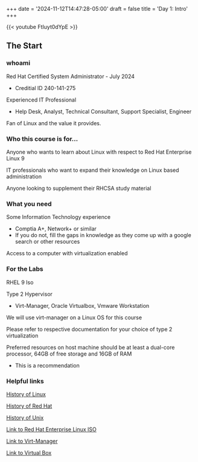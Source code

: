 +++
date = '2024-11-12T14:47:28-05:00'
draft = false
title = 'Day 1: Intro'
+++

{{< youtube FtIuyt0dYpE >}}

## The Start

### whoami

Red Hat Certified System Administrator - July 2024
- Creditial ID 240-141-275

Experienced IT Professional

- Help Desk, Analyst, Technical Consultant, Support Specialist, Engineer

Fan of Linux and the value it provides.

### Who this course is for...
Anyone who wants to learn about Linux with respect to Red Hat Enterprise Linux 9

IT professionals who want to expand their knowledge on Linux based administration  

Anyone looking to supplement their RHCSA study material

### What you need

Some Information Technology experience
- Comptia A+, Network+ or similar
- If you do not, fill the gaps in knowledge as they come up with a google search or other resources

Access to a computer with virtualization enabled

### For the Labs

RHEL 9 Iso

Type 2 Hypervisor
- Virt-Manager, Oracle Virtualbox, Vmware Workstation

We will use virt-manager on a Linux OS for this course

Please refer to respective documentation for your choice of type 2 virtualization

Preferred resources on host machine should be at least a dual-core processor, 64GB of free storage and 16GB of RAM
- This is a recommendation
 
### Helpful links 

[History of Linux](https://www.youtube.com/watch?v=WVTWCPoUt8w)

[History of Red Hat](https://www.redhat.com/en/about/brand/standards/history)

[History of Unix](https://unix.org/what_is_unix/history_timeline.html)

[Link to Red Hat Enterprise Linux ISO](https://developers.redhat.com/products/rhel/download#customimages6544)

[Link to Virt-Manager](https://virt-manager.org/)

[Link to Virtual Box](https://www.virtualbox.org/)
